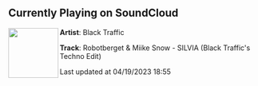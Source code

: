 ## Currently Playing on SoundCloud

[<img align="left" width="100" src="https://i1.sndcdn.com/artworks-ovXVM1ZD51H6GBby-hRWFQQ-t500x500.jpg">](https://soundcloud.com/bttechno20/robotberget-miike-snow-silvia-black-traffics-techno-edit)

**Artist**: Black Traffic 

**Track**: Robotberget & Miike Snow - SILVIA (Black Traffic's Techno Edit)

Last updated at 04/19/2023 18:55
